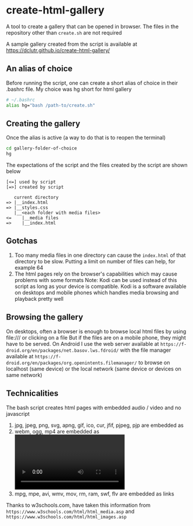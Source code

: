 # create-html-gallery
A tool to create a gallery that can be opened in browser. The files in the repository other than `create.sh` are not required

A sample gallery created from the script is available at https://dclutr.github.io/create-html-gallery/

## An alias of choice
Before running the script, one can create a short alias of choice in their .bashrc file. My choice was hg short for html gallery
```bash
# ~/.bashrc
alias hg="bash /path-to/create.sh"
```

## Creating the gallery
Once the alias is active (a way to do that is to reopen the terminal)
```bash
cd gallery-folder-of-choice
hg
```
The expectations of the script and the files created by the script are shown below
```
[<=] used by script
[=>] created by script

   current directory
=> |__index.html
=> |__styles.css
   |__<each folder with media files>
<=    |__media files
=>    |__index.html
```

## Gotchas
1. Too many media files in one directory can cause the `index.html` of that directory to be slow. Putting a limit on number of files can help, for example 64
2. The html pages rely on the browser's capabilities which may cause problems with some formats
Note: Kodi can be used instead of this script as long as your device is compatible.
Kodi is a software available on desktops and mobile phones which handles media browsing and playback pretty well

## Browsing the gallery
On desktops, often a browser is enough to browse local html files by using file:/// or clicking on a file
But if the files are on a mobile phone, they might have to be served. 
On Android I use 
the web server available at `https://f-droid.org/en/packages/net.basov.lws.fdroid/` with 
the file manager available at `https://f-droid.org/en/packages/org.openintents.filemanager/`
to browse on localhost (same device) or the local network (same device or devices on same network)

## Technicalities
The bash script creates html pages with embedded audio / video and no javascript
1. jpg, jpeg, png, svg, apng, gif, ico, cur, jfif, pjpeg, pjp are embedded as <img>
2. webm, ogg, mp4 are embedded as <video>
3. mpg, mpe, avi, wmv, mov, rm, ram, swf, flv are embedded as links

Thanks to w3schools.com,
have taken this information from `https://www.w3schools.com/html/html_media.asp` and `https://www.w3schools.com/html/html_images.asp`
